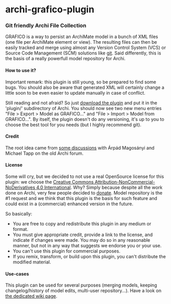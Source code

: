 archi-grafico-plugin
====================

### **G**it f**r**iendly **A**rchi **Fi**le **Co**llection
GRAFICO is a way to persist an ArchiMate model in a bunch of XML files (one file per ArchiMate element or view). The resulting files can then be easily tracked and merge using almost any Version Control System (VCS) or Source Code Management (SCM) solutions like [git](http://git-scm.com). Said differently, this is the basis of a really powerfull model repository for Archi.

#### How to use it?
Important remark: this plugin is still young, so be prepared to find some bugs. You should also be aware that generated XML will certainly change a little soon to be even easier to update manually in case of conflict.

Still reading and not afraid? So just [download the plugin](https://github.com/archi-contribs/archi-grafico-plugin/releases/download/release_0.4beta/org.archicontribs.grafico_0.4.0.jar) and put it in the 'plugin/' subdirectory of Archi. You should now see two new menu entries "File > Export > Model as GRAFICO..." and "File > Import > Model from GRAFICO...". By itself, the plugin doesn't do any versioning, it's up to you to choose the best tool for you needs (but I highly recommend git).

#### Credit
The root idea came from [some discussions](https://groups.google.com/forum/?hl=en#!searchin/archi-dev/git/archi-dev/8sCoD6Ctj-c/MnqM_luHJRAJ) with Árpád Magosányi and Michael Tapp on the old Archi forum.

#### License
Some will cry, but we decided to not use a real OpenSource license for this plugin: we choose the [Creative Commons Attribution-NonCommercial-NoDerivatives 4.0 International](http://creativecommons.org/licenses/by-nc-nd/4.0/). Why? Simply because despite all the work done on Archi, very few people decided to [donate](http://www.archimatetool.com/#donate). Model repository is the #1 request and we think that this plugin is the basis for such feature and could exist in a (commercial) enhanced version in the future.

So basically:
 * You are free to copy and redistribute this plugin in any medium or format.
 * You must give appropriate credit, provide a link to the license, and indicate if changes were made. You may do so in any reasonable manner, but not in any way that suggests we endorse you or your use.
 * You can't use this plugin for commercial purposes.
 * If you remix, transform, or build upon this plugin, you can't distribute the modified material.

#### Use-cases
This plugin can be used for several purposes (merging models, keeping changelog/history of model edits, multi-user repository...). Have a look on [the dedicated wiki page](https://github.com/archi-contribs/archi-grafico-plugin/wiki/Use-Cases).
